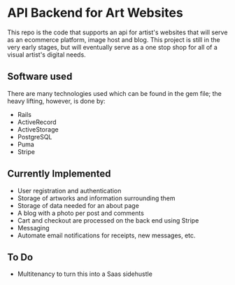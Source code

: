 # API Backend for Art Websites

This repo is the code that supports an api for artist's websites that will serve as an ecommerce platform, image host and blog. This project is still in the very early stages, but will eventually serve as a one stop shop for all of a visual artist's digital needs.

## Software used
There are many technologies used which can be found in the gem file; the heavy lifting, however, is done by: 

- Rails
- ActiveRecord
- ActiveStorage
- PostgreSQL
- Puma
- Stripe

## Currently Implemented

- User registration and authentication
- Storage of artworks and information surrounding them
- Storage of data needed for an about page
- A blog  with a photo per post and comments
- Cart and checkout are processed on the back end using Stripe
- Messaging
- Automate email notifications for receipts, new messages, etc. 

## To Do
- Multitenancy to turn this into a Saas sidehustle

